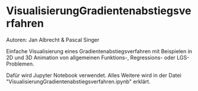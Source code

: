 # VisualisierungGradientenabstiegsverfahren

Autoren: Jan Albrecht & Pascal Singer

Einfache Visualisierung eines Gradientenabstiegsverfahren mit Beispielen in 2D und 3D Animation von allgemeinen Funktions-, Regressions- oder LGS-Problemen.

Dafür wird Jupyter Notebook verwendet. 
Alles Weitere wird in der Datei "VisualisierungGradientenabstiegsverfahren.ipynb" erklärt.

